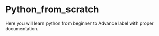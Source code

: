 # Python_from_scratch
Here you will learn python from beginner to Advance label with proper documentation.
